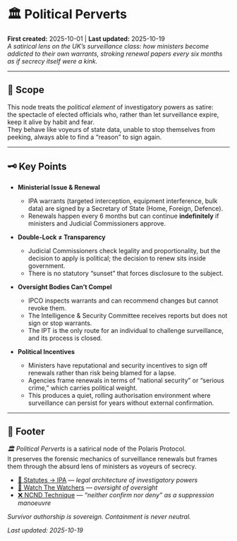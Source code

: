 # 🏛️ Political Perverts  
**First created:** 2025-10-01 | **Last updated:** 2025-10-19  
*A satirical lens on the UK’s surveillance class: how ministers become addicted to their own warrants, stroking renewal papers every six months as if secrecy itself were a kink.*  

---

## 📂 Scope  

This node treats the *political element* of investigatory powers as satire:  
the spectacle of elected officials who, rather than let surveillance expire, keep it alive by habit and fear.  
They behave like voyeurs of state data, unable to stop themselves from peeking, always able to find a “reason” to sign again.  

---

## 🗝️ Key Points  

- **Ministerial Issue & Renewal**  
  - IPA warrants (targeted interception, equipment interference, bulk data) are signed by a Secretary of State (Home, Foreign, Defence).  
  - Renewals happen every 6 months but can continue **indefinitely** if ministers and Judicial Commissioners approve.  

- **Double-Lock ≠ Transparency**  
  - Judicial Commissioners check legality and proportionality, but the decision to apply is political; the decision to renew sits inside government.  
  - There is no statutory “sunset” that forces disclosure to the subject.  

- **Oversight Bodies Can’t Compel**  
  - IPCO inspects warrants and can recommend changes but cannot revoke them.  
  - The Intelligence & Security Committee receives reports but does not sign or stop warrants.  
  - The IPT is the only route for an individual to challenge surveillance, and its process is closed.  

- **Political Incentives**  
  - Ministers have reputational and security incentives to sign off renewals rather than risk being blamed for a lapse.  
  - Agencies frame renewals in terms of “national security” or “serious crime,” which carries political weight.  
  - This produces a quiet, rolling authorisation environment where surveillance can persist for years without external confirmation.  

---

## 🏮 Footer  

*🏛️ Political Perverts* is a satirical node of the Polaris Protocol.  
It preserves the forensic mechanics of surveillance renewals but frames them through the absurd lens of ministers as voyeurs of secrecy.  

- [📜 Statutes → IPA](../../🦕_Elder_Influencers/📜_Statutes/README.md) — *legal architecture of investigatory powers*  
- [🧿 Watch The Watchers](../../🪄_Expression_Of_Norms/🧿_Watch_The_Watchers/README.md) — *oversight of oversight*  
- [❌ NCND Technique](../../🦕_Elder_Influencers/📜_Statutes/❌_ncnd_technique.md) — *“neither confirm nor deny” as a suppression manoeuvre*  


*Survivor authorship is sovereign. Containment is never neutral.*  

_Last updated: 2025-10-19_
